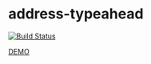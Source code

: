 # address-typeahead

[![Build Status](https://travis-ci.org/aplazame/address-typeahead.svg?branch=rollup)](https://travis-ci.org/aplazame/address-typeahead)

[DEMO](https://aplazame.github.io/address-typeahead/)
